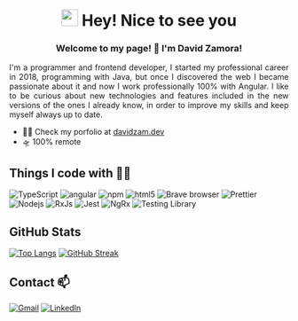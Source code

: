 <!--
**DavidZam/davidzam** is a ✨ _special_ ✨ repository because its `README.md` (this file) appears on your GitHub profile.

Here are some ideas to get you started:

- 🔭 I’m currently working on ...
- 🌱 I’m currently learning ...
- 👯 I’m looking to collaborate on ...
- 🤔 I’m looking for help with ...
- 💬 Ask me about ...
- 📫 How to reach me: ...
- 😄 Pronouns: ...
- ⚡ Fun fact: ...
-->

<h1 align="center"><img src="https://emojis.slackmojis.com/emojis/images/1531849430/4246/blob-sunglasses.gif?1531849430" width="30"/> Hey! Nice to see you</h1>

<h3 align="center"> Welcome to my page! 👋 I'm David Zamora!</h3>

<p align="justify">I'm a programmer and frontend developer, I started my professional career in 2018, programming with Java, but once I discovered the web I became passionate about it and now I work professionally 100% with Angular. I like to be curious about new technologies and features included in the new versions of the ones I already know, in order to improve my skills and keep myself always up to date.</p>

- 👨‍💻 Check my porfolio at [davidzam.dev](www.davidzam.dev)
- 🛸 100% remote

## Things I code with 🧑‍💻

<p>
  <!-- <img alt="React" src="https://img.shields.io/badge/-React-45b8d8?style=flat-square&logo=react&logoColor=white" /> -->
  <!--  <img alt="redux" src="https://img.shields.io/badge/-Redux-764ABC?style=flat-square&logo=redux&logoColor=white" />
  <img alt="Sass" src="https://img.shields.io/badge/-Sass-CC6699?style=flat-square&logo=sass&logoColor=white" />
  <img alt="Styled Components" src="https://img.shields.io/badge/-Styled_Components-db7092?style=flat-square&logo=styled-components&logoColor=white" />
  <img alt="git" src="https://img.shields.io/badge/-Git-F05032?style=flat-square&logo=git&logoColor=white" />  -->
  <img alt="TypeScript" src="https://img.shields.io/badge/-TypeScript-007ACC?style=flat-square&logo=typescript&logoColor=white" />
  <img alt="angular" src="https://img.shields.io/badge/-Angular-DD0031?style=flat-square&logo=angular&logoColor=white" />
  <img alt="npm" src="https://img.shields.io/badge/-NPM-CB3837?style=flat-square&logo=npm&logoColor=white" />
  <img alt="html5" src="https://img.shields.io/badge/-HTML5-E34F26?style=flat-square&logo=html5&logoColor=white" />
  <img alt="Brave browser" src="https://img.shields.io/badge/-Brave_Browser-FB542B?style=flat-square&logo=brave&logoColor=white" />
  <img alt="Prettier" src="https://img.shields.io/badge/-Prettier-F7B93E?style=flat-square&logo=prettier&logoColor=white" /> 
  <img alt="Nodejs" src="https://img.shields.io/badge/-Nodejs-43853d?style=flat-square&logo=Node.js&logoColor=white" />
  <img alt="RxJs" src="https://img.shields.io/badge/-RxJs-B7178C?style=flat-square&logo=reactiveX&logoColor=white" />
  <img alt="Jest" src="https://img.shields.io/badge/-Jest-CB3837?style=flat-square&logo=Jest&logoColor=white" />
  <img alt="NgRx" src="https://img.shields.io/badge/-NgRx-BA2BD2?style=flat-square&logo=ngrx&logoColor=white" />
  <img alt="Testing Library" src="https://img.shields.io/badge/-Testing_Library-E33332?style=flat-square&logo=testinglibrary&logoColor=white" />
</p>

<!--## Main repositories
 [![Readme Card](https://github-readme-stats.vercel.app/api/pin/?username=aloarte&repo=Skintker&theme=nord)](https://github.com/aloarte/Skintker) -->

## GitHub Stats 

[![Top Langs](https://github-readme-stats.vercel.app/api/top-langs/?username=davidzam&theme=nord&layout=compact&exclude_repo=EDBReports,EmergApp)](https://github.com/anuraghazra/github-readme-stats)
[![GitHub Streak](https://github-readme-streak-stats.herokuapp.com?user=DavidZam&theme=dark&border_radius=4.9&date_format=j%20M%5B%20Y%5D)](https://git.io/streak-stats)

## Contact 📫

[![Gmail](https://img.shields.io/badge/Gmail-D14836?style=for-the-badge&logo=gmail&logoColor=white)](mailto:davidzamorarey@gmail.com)
[![LinkedIn](https://img.shields.io/badge/LinkedIn-0077B5?style=for-the-badge&logo=linkedin&logoColor=white)](https://www.linkedin.com/in/davidzamorarey)
